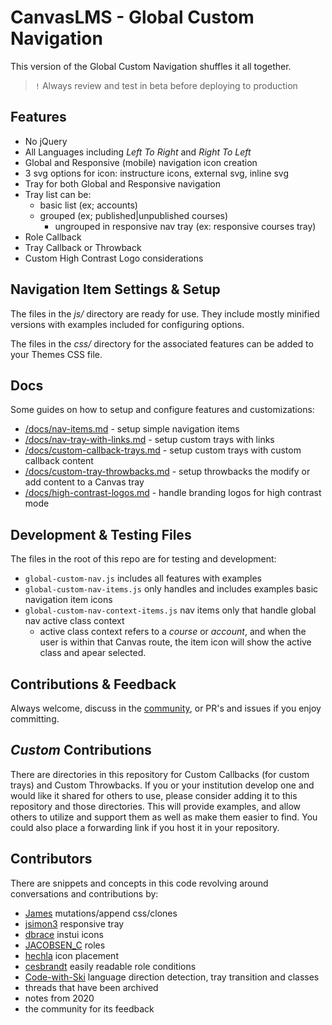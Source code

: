 # CanvasLMS - Global Custom Navigation

This version of the Global Custom Navigation shuffles it all together.

> `!` Always review and test in beta before deploying to production

## Features
  - No jQuery
  - All Languages including _Left To Right_ and _Right To Left_
  - Global and Responsive (mobile) navigation icon creation
  - 3 svg options for icon: instructure icons, external svg, inline svg
  - Tray for both Global and Responsive navigation
  - Tray list can be:
      - basic list (ex; accounts)
      - grouped (ex; published|unpublished courses)
        - ungrouped in responsive nav tray (ex: responsive courses tray)
  - Role Callback
  - Tray Callback or Throwback
  - Custom High Contrast Logo considerations

## Navigation Item Settings & Setup

The files in the _js/_ directory are ready for use. They include mostly minified versions with examples included for configuring options.

The files in the _css/_ directory for the associated features can be added to your Themes CSS file.

## Docs
Some guides on how to setup and configure features and customizations:
- [/docs/nav-items.md](/docs/nav-items.md) - setup simple navigation items
- [/docs/nav-tray-with-links.md](/docs/nav-tray-with-links.md) - setup custom trays with links
- [/docs/custom-callback-trays.md](/docs/custom-callback-trays.md) - setup custom trays with custom callback content
- [/docs/custom-tray-throwbacks.md](/docs/custom-tray-throwbacks.md) - setup throwbacks the modify or add content to a Canvas tray
- [/docs/high-contrast-logos.md](/docs/high-contrast-logos.md) - handle branding logos for high contrast mode

## Development & Testing Files
The files in the root of this repo are for testing and development:
- `global-custom-nav.js` includes all features with examples
- `global-custom-nav-items.js` only handles and includes examples basic navigation item icons
- `global-custom-nav-context-items.js` nav items only that handle global nav active class context
  - active class context refers to a _course_ or _account_, and when the user is within that Canvas route, the item icon will show the active class and apear selected.

## Contributions & Feedback
Always welcome, discuss in the [community](https://community.canvaslms.com/t5/Canvas-Developers-Group/Thread-with-space-for-Global-Custom-Navigation/td-p/583803), or PR's and issues if you enjoy committing.

## _Custom_ Contributions
There are directories in this repository for Custom Callbacks (for custom trays) and Custom Throwbacks. If you or your institution develop one and would like it shared for others to use, please consider adding it to this repository and those directories. This will provide examples, and allow others to utilize and support them as well as make them easier to find. You could also place a forwarding link if you host it in your repository.

## Contributors
There are snippets and concepts in this code revolving around conversations and contributions by: 
- [James](https://community.canvaslms.com/t5/user/viewprofilepage/user-id/105160) mutations/append css/clones
- [jsimon3](https://community.canvaslms.com/t5/user/viewprofilepage/user-id/685323) responsive tray
- [dbrace](https://community.canvaslms.com/t5/user/viewprofilepage/user-id/375810) instui icons
- [JACOBSEN_C](https://community.canvaslms.com/t5/user/viewprofilepage/user-id/103689) roles
- [hechla](https://community.canvaslms.com/t5/user/viewprofilepage/user-id/521056) icon placement
- [cesbrandt](https://community.canvaslms.com/t5/user/viewprofilepage/user-id/109121) easily readable role conditions
- [Code-with-Ski](https://community.canvaslms.com/t5/user/viewprofilepage/user-id/2432278) language direction detection, tray transition and classes
- threads that have been archived
- notes from 2020
- the community for its feedback